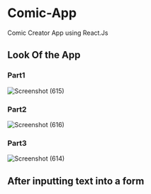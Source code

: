# Comic-App
Comic Creator App using React.Js

## Look Of the App

### Part1

![Screenshot (615)](https://github.com/Akanksha-Maurya/Comic-App/assets/97236755/5e479ac8-620c-4183-a8b2-f12b4b0954d0)

### Part2

![Screenshot (616)](https://github.com/Akanksha-Maurya/Comic-App/assets/97236755/339e6db2-a301-4353-886d-ce489a3398de)

### Part3
![Screenshot (614)](https://github.com/Akanksha-Maurya/Comic-App/assets/97236755/74d84cc3-d12d-4cd7-aea4-9beb8d3da151)

## After inputting text into a form




